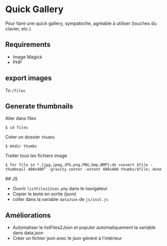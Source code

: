 # Quick Gallery
Pour faire une quick gallery, sympatoche, agréable à utiliser (touches du clavier, etc.)

## Requirements
- Image Magick
- PHP

## export images
To `/files`

## Generate thumbnails
Aller dans files

    $ cd files

Créer un dossier `thumbs`

    $ mkdir thumbs

Traiter tous les fichiers image

    $ for file in *.{jpg,jpeg,JPG,png,PNG,bmp,BMP};do convert $file -thumbnail 480x480^ -gravity center -extent 480x480 thumbs/$file; done

## JS
- Ouvrir `listFiles2Json.php` dans le navigateur
- Copier le texte en sortie (json)
- coller dans la variable `dataJson` de `js/init.js`

## Améliorations
- Automatiser le listFiles2Json et populer automatiquement la variable dans data.json
- Créer un fichier json avec le json généré à l'intérieur
